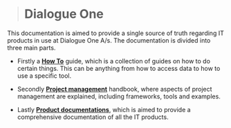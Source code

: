 > # Dialogue One

This documentation is aimed to provide a single source of truth regarding IT products in use at Dialogue One A/s. The documentation is divided into three main parts.

- Firstly a **[How To](HowTo/README.md)** guide, which is a collection of guides on how to do certain things. This can be anything from how to access data to how to use a specific tool.

- Secondly **[Project management](Project_management/README.md)** handbook, where aspects of project management are explained, including frameworks, tools and examples.

- Lastly **[Product documentations](Product_documentations/README.md)**, which is aimed to provide a comprehensive documentation of all the IT products.

